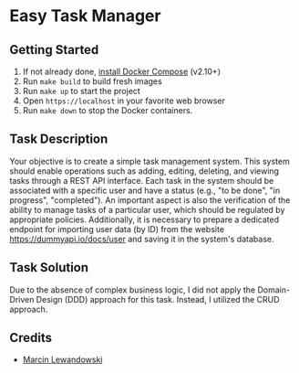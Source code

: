 # Easy Task Manager

## Getting Started

1. If not already done, [install Docker Compose](https://docs.docker.com/compose/install/) (v2.10+)
2. Run `make build` to build fresh images
3. Run `make up` to start the project
4. Open `https://localhost` in your favorite web browser
5. Run `make down` to stop the Docker containers.

## Task Description

Your objective is to create a simple task management system. This system should enable operations such as adding, editing, deleting, and viewing tasks through a REST API interface. Each task in the system should be associated with a specific user and have a status (e.g., "to be done", "in progress", "completed"). An important aspect is also the verification of the ability to manage tasks of a particular user, which should be regulated by appropriate policies. Additionally, it is necessary to prepare a dedicated endpoint for importing user data (by ID) from the website https://dummyapi.io/docs/user and saving it in the system's database.

## Task Solution

Due to the absence of complex business logic, I did not apply the Domain-Driven Design (DDD) approach for this task. Instead, I utilized the CRUD approach.

## Credits

- [Marcin Lewandowski](https://github.com/martio)
